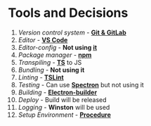 # Tools and Decisions
1. _Version control system_ -   [**Git & GitLab**](./vcm.md)
2. _Editor_ -   [**VS Code**](./vscode.md)
3. _Editor-config_ -    **Not using [it](https://editorconfig.org)**
4. _Package manager_ -  [**npm**](./npm-nsp.md)
5. _Transpiling_  - [**TS**](./typescript.md) to JS
6. _Bundling_   -   **Not using it**
7. _Linting_    -   [**TSLint**](./linting.md)
8. _Testing_    -   Can use [**Spectron**](./testing.md) but not using it
9. _Building_   -   [**Electron-builder**](./building.md)
10. _Deploy_    -   Build will be released
11. _Logging_   -   **Winston** will be used
12. _Setup Environment_ -   [**Procedure**](./setup-env.md)